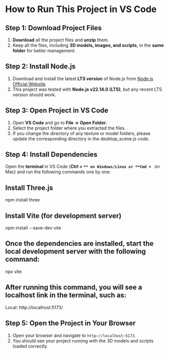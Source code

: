 # How to Run This Project in VS Code

## Step 1: Download Project Files
1. **Download** all the project files and **unzip** them.  
2. Keep all the files, including **3D models, images, and scripts**, in the **same folder** for better management.  

## Step 2: Install Node.js
1. Download and install the latest **LTS version** of Node.js from [Node.js Official Website](https://nodejs.org/).  
2. This project was tested with **Node.js v22.14.0 (LTS)**, but any recent LTS version should work.  

## Step 3: Open Project in VS Code
1. Open **VS Code** and go to **File → Open Folder**.  
2. Select the project folder where you extracted the files.
3. If you change the directory of any texture or model folders, please update the corresponding directory in the desktop_scene.js code.

## Step 4: Install Dependencies
Open the **terminal** in VS Code (**Ctrl + `** on Windows/Linux or **Cmd + `** on Mac) and run the following commands one by one:  

## Install Three.js
npm install three

## Install Vite (for development server)
npm install --save-dev vite

## Once the dependencies are installed, start the local development server with the following command:
npx vite

## After running this command, you will see a localhost link in the terminal, such as:
Local: http://localhost:5173/

## Step 5: Open the Project in Your Browser
1. Open your browser and navigate to `http://localhost:5173`.  
2. You should see your project running with the 3D models and scripts loaded correctly. 
